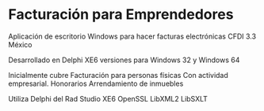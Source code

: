 # Facturación para Emprendedores
Aplicación de escritorio Windows para hacer facturas electrónicas CFDI 3.3 México

Desarrollado en Delphi XE6 versiones para Windows 32 y Windows 64

Inicialmente cubre Facturación para personas físicas 
Con actividad empresarial.
Honorarios 
Arrendamiento de inmuebles



Utiliza Delphi del Rad Studio XE6
OpenSSL
LibXML2
LibSXLT

